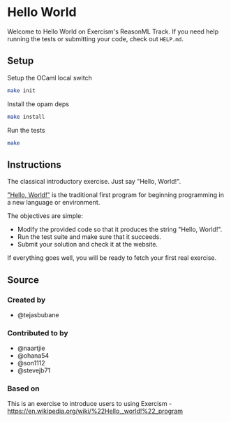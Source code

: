 # Hello World

Welcome to Hello World on Exercism's ReasonML Track.
If you need help running the tests or submitting your code, check out `HELP.md`.

## Setup

Setup the OCaml local switch
```sh
make init
```

Install the opam deps
```sh
make install
```

Run the tests
```sh
make
```

## Instructions

The classical introductory exercise.
Just say "Hello, World!".

["Hello, World!"][hello-world] is the traditional first program for beginning programming in a new language or environment.

The objectives are simple:

- Modify the provided code so that it produces the string "Hello, World!".
- Run the test suite and make sure that it succeeds.
- Submit your solution and check it at the website.

If everything goes well, you will be ready to fetch your first real exercise.

[hello-world]: https://en.wikipedia.org/wiki/%22Hello,_world!%22_program

## Source

### Created by

- @tejasbubane

### Contributed to by

- @naartjie
- @ohana54
- @son1112
- @stevejb71

### Based on

This is an exercise to introduce users to using Exercism - https://en.wikipedia.org/wiki/%22Hello,_world!%22_program